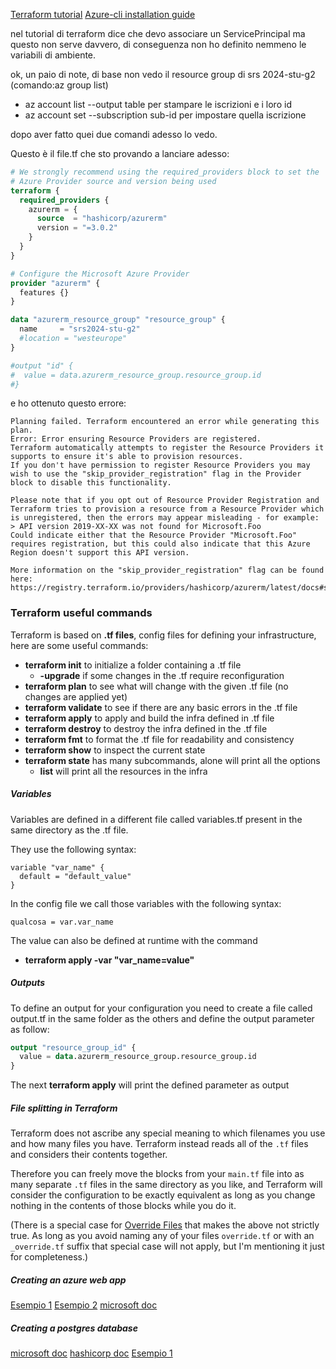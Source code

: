 

[Terraform tutorial](https://developer.hashicorp.com/terraform/tutorials/azure-get-started)
[Azure-cli installation guide](https://learn.microsoft.com/en-us/cli/azure/install-azure-cli-linux?pivots=apt)

nel tutorial di terraform dice che devo associare un ServicePrincipal ma questo non serve davvero, di conseguenza non ho definito nemmeno le variabili di ambiente.

ok, un paio di note, di base non vedo il resource group di srs 2024-stu-g2 
(comando:az group list)

- az account list --output table                                  per stampare le iscrizioni e i loro id
- az account set --subscription sub-id                      per impostare quella iscrizione

dopo aver fatto quei due comandi adesso lo vedo.

Questo è il file.tf che sto provando a lanciare adesso:
```tf
# We strongly recommend using the required_providers block to set the
# Azure Provider source and version being used
terraform {
  required_providers {
    azurerm = {
      source  = "hashicorp/azurerm"
      version = "=3.0.2"
    }
  }
}

# Configure the Microsoft Azure Provider
provider "azurerm" {
  features {}
}

data "azurerm_resource_group" "resource_group" {
  name     = "srs2024-stu-g2"
  #location = "westeurope"
}

#output "id" {
#  value = data.azurerm_resource_group.resource_group.id
#}
```

e ho ottenuto questo errore:
```
Planning failed. Terraform encountered an error while generating this plan.     
Error: Error ensuring Resource Providers are registered.                         Terraform automatically attempts to register the Resource Providers it supports to ensure it's able to provision resources.                                      If you don't have permission to register Resource Providers you may wish to use the "skip_provider_registration" flag in the Provider block to disable this functionality.

Please note that if you opt out of Resource Provider Registration and Terraform tries to provision a resource from a Resource Provider which is unregistered, then the errors may appear misleading - for example: 
> API version 2019-XX-XX was not found for Microsoft.Foo                         Could indicate either that the Resource Provider "Microsoft.Foo" requires registration, but this could also indicate that this Azure Region doesn't support this API version.

More information on the "skip_provider_registration" flag can be found here:     https://registry.terraform.io/providers/hashicorp/azurerm/latest/docs#skip_provider_registration
```



### Terraform useful commands
Terraform is based on **.tf files**, config files for defining your infrastructure, here are some useful commands:
- **terraform init** to initialize a folder containing a .tf file
	- **-upgrade** if some changes in the .tf require reconfiguration
- **terraform plan** to see what will change with the given .tf file (no changes are applied yet)
- **terraform validate** to see if there are any basic errors in the .tf file
- **terraform apply** to apply and build the infra defined in .tf file
- **terraform destroy** to destroy the infra defined in the .tf file
- **terraform fmt** to format the .tf file for readability and consistency
- **terraform show** to inspect the current state
- **terraform state** has many subcommands, alone will print all the options
	- **list** will print all the resources in the infra

##### Variables
Variables are defined in a different file called variables.tf present in the same directory as the .tf file.

They use the following syntax:
```
variable "var_name" {
  default = "default_value"
}
```

In the config file we call those variables with the following syntax:
```
qualcosa = var.var_name
```

The value can also be defined at runtime with the command
- **terraform apply -var "var_name=value"**

##### Outputs
To define an output for your configuration you need to create a file called output.tf in the same folder as the others and define the output parameter as follow:
``` tf
output "resource_group_id" {
  value = data.azurerm_resource_group.resource_group.id
}
```

The next **terraform apply** will print the defined parameter as output

##### File splitting in Terraform
Terraform does not ascribe any special meaning to which filenames you use and how many files you have. Terraform instead reads all of the `.tf` files and considers their contents together.

Therefore you can freely move the blocks from your `main.tf` file into as many separate `.tf` files in the same directory as you like, and Terraform will consider the configuration to be exactly equivalent as long as you change nothing in the contents of those blocks while you do it.

(There is a special case for [Override Files](https://www.terraform.io/docs/configuration/override.html) that makes the above not strictly true. As long as you avoid naming any of your files `override.tf` or with an `_override.tf` suffix that special case will not apply, but I'm mentioning it just for completeness.)

##### Creating an azure web app
[Esempio 1](https://www.tiernok.com/posts/2021/terraform-for-an-azure-web-app-sql-stack)
[Esempio 2](https://medium.com/@abhimanyubajaj98/your-first-azure-web-app-with-terraform-f8ef567f206b)
[microsoft doc](https://learn.microsoft.com/it-it/azure/app-service/provision-resource-terraform)

##### Creating a postgres database
[microsoft doc](https://learn.microsoft.com/en-us/azure/developer/terraform/deploy-postgresql-flexible-server-database?tabs=azure-cli)
[hashicorp doc](https://registry.terraform.io/providers/hashicorp/azurerm/latest/docs/resources/postgresql_database)
[Esempio 1](https://github.com/Azure/terraform-azurerm-postgresql)



